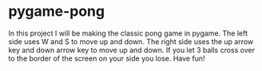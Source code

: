 # pygame-pong

In this project I will be making the classic pong
game in pygame.
The left side uses W and S to move up and down.
The right side uses the up arrow key and down 
arrow key to move up and down.
If you let 3 balls cross over to the border of
the screen on your side you lose.
Have fun!